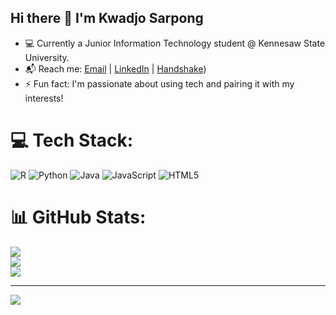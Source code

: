 ## Hi there 👋 I'm Kwadjo Sarpong

- 💻 Currently a Junior Information Technology student @ Kennesaw State University.
- 📬 Reach me: [Email](mailto:kwadjosarpong@gmail.com) | [LinkedIn](https://www.linkedin.com/in/kwadjo-sarpong/) | [Handshake](https://kennesaw.joinhandshake.com/profiles/kwadjosarpong)) 
- ⚡ Fun fact: I'm passionate about using tech and pairing it with my interests!


# 💻 Tech Stack:
![R](https://img.shields.io/badge/r-%23276DC3.svg?style=for-the-badge&logo=r&logoColor=white) ![Python](https://img.shields.io/badge/python-3670A0?style=for-the-badge&logo=python&logoColor=ffdd54) ![Java](https://img.shields.io/badge/java-%23ED8B00.svg?style=for-the-badge&logo=openjdk&logoColor=white) ![JavaScript](https://img.shields.io/badge/javascript-%23323330.svg?style=for-the-badge&logo=javascript&logoColor=%23F7DF1E) ![HTML5](https://img.shields.io/badge/html5-%23E34F26.svg?style=for-the-badge&logo=html5&logoColor=white)
# 📊 GitHub Stats:
![](https://github-readme-stats.vercel.app/api?username=kwadjosarpong&theme=dark&hide_border=true&include_all_commits=true&count_private=false)<br/>
![](https://nirzak-streak-stats.vercel.app/?user=kwadjosarpong&theme=dark&hide_border=true)<br/>
![](https://github-readme-stats.vercel.app/api/top-langs/?username=kwadjosarpong&theme=dark&hide_border=true&include_all_commits=true&count_private=false&layout=compact)

---
[![](https://visitcount.itsvg.in/api?id=kwadjosarpong&icon=0&color=0)](https://visitcount.itsvg.in)

<!-- Proudly created with GPRM ( https://gprm.itsvg.in ) -->
